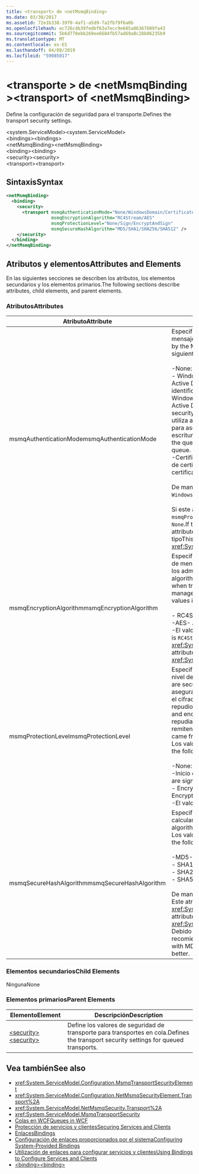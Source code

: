 ```yaml
---
title: <transport> de <netMsmqBinding>
ms.date: 03/30/2017
ms.assetid: 72e1b338-39f0-4af1-a5d9-7a2fb79f6a0b
ms.openlocfilehash: ec726c4b39fedbf63a7ecc9e685a86367609fa43
ms.sourcegitcommit: 5b6d778ebb269ee6684fb57ad69a8c28b06235b9
ms.translationtype: MT
ms.contentlocale: es-ES
ms.lasthandoff: 04/08/2019
ms.locfileid: "59085017"
---
```

# <a name="transport-of-netmsmqbinding"></a><span data-ttu-id="38650-102">\<transporte > de \<netMsmqBinding ></span><span class="sxs-lookup"><span data-stu-id="38650-102">\<transport> of \<netMsmqBinding></span></span>
<span data-ttu-id="38650-103">Define la configuración de seguridad para el transporte.</span><span class="sxs-lookup"><span data-stu-id="38650-103">Defines the transport security settings.</span></span>  
  
 <span data-ttu-id="38650-104">\<system.ServiceModel></span><span class="sxs-lookup"><span data-stu-id="38650-104">\<system.ServiceModel></span></span>  
<span data-ttu-id="38650-105">\<bindings></span><span class="sxs-lookup"><span data-stu-id="38650-105">\<bindings></span></span>  
<span data-ttu-id="38650-106">\<netMsmqBinding></span><span class="sxs-lookup"><span data-stu-id="38650-106">\<netMsmqBinding></span></span>  
<span data-ttu-id="38650-107">\<binding></span><span class="sxs-lookup"><span data-stu-id="38650-107">\<binding></span></span>  
<span data-ttu-id="38650-108">\<security></span><span class="sxs-lookup"><span data-stu-id="38650-108">\<security></span></span>  
<span data-ttu-id="38650-109">\<transport></span><span class="sxs-lookup"><span data-stu-id="38650-109">\<transport></span></span>  
  
## <a name="syntax"></a><span data-ttu-id="38650-110">Sintaxis</span><span class="sxs-lookup"><span data-stu-id="38650-110">Syntax</span></span>  
  
```xml  
<netMsmqBinding>
  <binding>
    <security>
      <transport msmqAuthenticationMode="None/WindowsDomain/Certificate"
                 msmqEncryptionAlgorithm="RC4Stream/AES"
                 msmqProtectionLevel="None/Sign/EncryptAndSign"
                 msmqSecureHashAlgorithm="MD5/SHA1/SHA256/SHA512" />
    </security>
  </binding>
</netMsmqBinding>
```  
  
## <a name="attributes-and-elements"></a><span data-ttu-id="38650-111">Atributos y elementos</span><span class="sxs-lookup"><span data-stu-id="38650-111">Attributes and Elements</span></span>  
 <span data-ttu-id="38650-112">En las siguientes secciones se describen los atributos, los elementos secundarios y los elementos primarios.</span><span class="sxs-lookup"><span data-stu-id="38650-112">The following sections describe attributes, child elements, and parent elements.</span></span>  
  
### <a name="attributes"></a><span data-ttu-id="38650-113">Atributos</span><span class="sxs-lookup"><span data-stu-id="38650-113">Attributes</span></span>  
  
|<span data-ttu-id="38650-114">Atributo</span><span class="sxs-lookup"><span data-stu-id="38650-114">Attribute</span></span>|<span data-ttu-id="38650-115">Descripción</span><span class="sxs-lookup"><span data-stu-id="38650-115">Description</span></span>|  
|---------------|-----------------|  
|<span data-ttu-id="38650-116">msmqAuthenticationMode</span><span class="sxs-lookup"><span data-stu-id="38650-116">msmqAuthenticationMode</span></span>|<span data-ttu-id="38650-117">Especifica cómo el transporte de MSMQ debe autenticar el mensaje.</span><span class="sxs-lookup"><span data-stu-id="38650-117">Specifies how the message must be authenticated by the MSMQ transport.</span></span> <span data-ttu-id="38650-118">Los valores válidos son los siguientes:</span><span class="sxs-lookup"><span data-stu-id="38650-118">Valid values include the following:</span></span><br /><br /> <span data-ttu-id="38650-119">-None: Sin autenticación.</span><span class="sxs-lookup"><span data-stu-id="38650-119">-   None: No authentication.</span></span><br /><span data-ttu-id="38650-120">-   WindowsDomain: El mecanismo de autenticación usa Active Directory para recuperar el certificado X.509 para el identificador de seguridad asociado al mensaje.</span><span class="sxs-lookup"><span data-stu-id="38650-120">-   WindowsDomain: The authentication mechanism uses Active Directory to retrieve the X.509 certificate for the security identifier associated with the message.</span></span> <span data-ttu-id="38650-121">Esto se utiliza a continuación para comprobar el ACL de la cola para asegurarse que el usuario tiene el permiso de escritura para la cola.</span><span class="sxs-lookup"><span data-stu-id="38650-121">This is then used to check the ACL of the queue to ensure the user has write permission for the queue.</span></span><br /><span data-ttu-id="38650-122">-Certificado: El canal recupera el certificado del almacén de certificados.</span><span class="sxs-lookup"><span data-stu-id="38650-122">-   Certificate: The channel retrieves the certificate from the certificate store.</span></span><br /><br /> <span data-ttu-id="38650-123">De manera predeterminada, es `WindowsDomain`.</span><span class="sxs-lookup"><span data-stu-id="38650-123">The default is `WindowsDomain`.</span></span><br /><br /> <span data-ttu-id="38650-124">Si este atributo se establece en `None`, el atributo `msmqProtectionLevel` también debe establecerse como `None`.</span><span class="sxs-lookup"><span data-stu-id="38650-124">If this attribute is set to `None`, the `msmqProtectionLevel` attribute must also be set to `None`.</span></span> <span data-ttu-id="38650-125">Este atributo es de tipo</span><span class="sxs-lookup"><span data-stu-id="38650-125">This attribute is of type</span></span> <xref:System.ServiceModel.MsmqAuthenticationMode>|  
|<span data-ttu-id="38650-126">msmqEncryptionAlgorithm</span><span class="sxs-lookup"><span data-stu-id="38650-126">msmqEncryptionAlgorithm</span></span>|<span data-ttu-id="38650-127">Especifica el algoritmo que se va a utilizar para el cifrado de mensajes en la conexión al transferir los mensajes entre los administradores de la cola de mensajes.</span><span class="sxs-lookup"><span data-stu-id="38650-127">Specifies the algorithm to be used for message encryption on the wire when transferring messages between message queue managers.</span></span> <span data-ttu-id="38650-128">Los valores válidos son los siguientes:</span><span class="sxs-lookup"><span data-stu-id="38650-128">Valid values include the following:</span></span><br /><br /> <span data-ttu-id="38650-129">-   RC4Stream</span><span class="sxs-lookup"><span data-stu-id="38650-129">-   RC4Stream</span></span><br /><span data-ttu-id="38650-130">-AES</span><span class="sxs-lookup"><span data-stu-id="38650-130">-   AES</span></span><br /><span data-ttu-id="38650-131">-El valor predeterminado es `RC4Stream`.</span><span class="sxs-lookup"><span data-stu-id="38650-131">-   The default value is `RC4Stream`.</span></span> <span data-ttu-id="38650-132">Este atributo es del tipo <xref:System.ServiceModel.MsmqEncryptionAlgorithm>.</span><span class="sxs-lookup"><span data-stu-id="38650-132">This attribute is of type <xref:System.ServiceModel.MsmqEncryptionAlgorithm>.</span></span>|  
|<span data-ttu-id="38650-133">msmqProtectionLevel</span><span class="sxs-lookup"><span data-stu-id="38650-133">msmqProtectionLevel</span></span>|<span data-ttu-id="38650-134">Especifica la manera en que los mensajes se protegen en el nivel de transporte de MSMQ.</span><span class="sxs-lookup"><span data-stu-id="38650-134">Specifies the way messages are secured at the level of the MSMQ transport.</span></span> <span data-ttu-id="38650-135">El cifrado asegura la integridad del mensaje, mientras que la firma y el cifrado aseguran la integridad del mensaje y el no repudio.</span><span class="sxs-lookup"><span data-stu-id="38650-135">Encryption ensures message integrity, while sign and encrypt ensures both message integrity and non-repudiation.</span></span> <span data-ttu-id="38650-136">Es decir, el mensaje procedió del remitente y el remitente es quien dice ser.</span><span class="sxs-lookup"><span data-stu-id="38650-136">That is, the message indeed came from the sender and the sender is who he says he is.</span></span> <span data-ttu-id="38650-137">Los valores válidos son los siguientes:</span><span class="sxs-lookup"><span data-stu-id="38650-137">Valid values include the following:</span></span><br /><br /> <span data-ttu-id="38650-138">-None: Ninguna protección</span><span class="sxs-lookup"><span data-stu-id="38650-138">-   None: No protection.</span></span><br /><span data-ttu-id="38650-139">-Inicio de sesión: Se firman los mensajes.</span><span class="sxs-lookup"><span data-stu-id="38650-139">-   Sign: Messages are signed.</span></span><br /><span data-ttu-id="38650-140">-   EncryptAndSign: Los mensajes se cifran y firman.</span><span class="sxs-lookup"><span data-stu-id="38650-140">-   EncryptAndSign: Messages are encrypted and signed.</span></span><br /><span data-ttu-id="38650-141">-El valor predeterminado es `Sign`.</span><span class="sxs-lookup"><span data-stu-id="38650-141">-   The default is `Sign`.</span></span>|  
|<span data-ttu-id="38650-142">msmqSecureHashAlgorithm</span><span class="sxs-lookup"><span data-stu-id="38650-142">msmqSecureHashAlgorithm</span></span>|<span data-ttu-id="38650-143">Especifica el algoritmo hash que se va a utilizar para calcular la síntesis del mensaje.</span><span class="sxs-lookup"><span data-stu-id="38650-143">Specifies the hash algorithm to be used for computing the message digest.</span></span> <span data-ttu-id="38650-144">Los valores válidos son los siguientes:</span><span class="sxs-lookup"><span data-stu-id="38650-144">Valid values include the following:</span></span><br /><br /> <span data-ttu-id="38650-145">-MD5</span><span class="sxs-lookup"><span data-stu-id="38650-145">-   MD5</span></span><br /><span data-ttu-id="38650-146">-   SHA1</span><span class="sxs-lookup"><span data-stu-id="38650-146">-   SHA1</span></span><br /><span data-ttu-id="38650-147">-   SHA256</span><span class="sxs-lookup"><span data-stu-id="38650-147">-   SHA256</span></span><br /><span data-ttu-id="38650-148">-   SHA512</span><span class="sxs-lookup"><span data-stu-id="38650-148">-   SHA512</span></span><br /><br /> <span data-ttu-id="38650-149">De manera predeterminada, es `SHA1`.</span><span class="sxs-lookup"><span data-stu-id="38650-149">The default is `SHA1`.</span></span> <span data-ttu-id="38650-150">Este atributo es del tipo <xref:System.ServiceModel.MsmqSecureHashAlgorithm>.</span><span class="sxs-lookup"><span data-stu-id="38650-150">This attribute is of type <xref:System.ServiceModel.MsmqSecureHashAlgorithm>.</span></span><br><span data-ttu-id="38650-151">Debido a problemas de colisión con MD5 y SHA1, Microsoft recomienda SHA256 o superior.</span><span class="sxs-lookup"><span data-stu-id="38650-151">Due to collision problems with MD5 and SHA1, Microsoft recommends SHA256 or better.</span></span>|  
  
### <a name="child-elements"></a><span data-ttu-id="38650-152">Elementos secundarios</span><span class="sxs-lookup"><span data-stu-id="38650-152">Child Elements</span></span>  
 <span data-ttu-id="38650-153">Ninguna</span><span class="sxs-lookup"><span data-stu-id="38650-153">None</span></span>  
  
### <a name="parent-elements"></a><span data-ttu-id="38650-154">Elementos primarios</span><span class="sxs-lookup"><span data-stu-id="38650-154">Parent Elements</span></span>  
  
|<span data-ttu-id="38650-155">Elemento</span><span class="sxs-lookup"><span data-stu-id="38650-155">Element</span></span>|<span data-ttu-id="38650-156">Descripción</span><span class="sxs-lookup"><span data-stu-id="38650-156">Description</span></span>|  
|-------------|-----------------|  
|[<span data-ttu-id="38650-157">\<security></span><span class="sxs-lookup"><span data-stu-id="38650-157">\<security></span></span>](../../../../../docs/framework/configure-apps/file-schema/wcf/security-of-netmsmqbinding.md)|<span data-ttu-id="38650-158">Define los valores de seguridad de transporte para transportes en cola.</span><span class="sxs-lookup"><span data-stu-id="38650-158">Defines the transport security settings for queued transports.</span></span>|  
  
## <a name="see-also"></a><span data-ttu-id="38650-159">Vea también</span><span class="sxs-lookup"><span data-stu-id="38650-159">See also</span></span>

- <xref:System.ServiceModel.Configuration.MsmqTransportSecurityElement>
- <xref:System.ServiceModel.Configuration.NetMsmqSecurityElement.Transport%2A>
- <xref:System.ServiceModel.NetMsmqSecurity.Transport%2A>
- <xref:System.ServiceModel.MsmqTransportSecurity>
- [<span data-ttu-id="38650-160">Colas en WCF</span><span class="sxs-lookup"><span data-stu-id="38650-160">Queues in WCF</span></span>](../../../../../docs/framework/wcf/feature-details/queues-in-wcf.md)
- [<span data-ttu-id="38650-161">Protección de servicios y clientes</span><span class="sxs-lookup"><span data-stu-id="38650-161">Securing Services and Clients</span></span>](../../../../../docs/framework/wcf/feature-details/securing-services-and-clients.md)
- [<span data-ttu-id="38650-162">Enlaces</span><span class="sxs-lookup"><span data-stu-id="38650-162">Bindings</span></span>](../../../../../docs/framework/wcf/bindings.md)
- [<span data-ttu-id="38650-163">Configuración de enlaces proporcionados por el sistema</span><span class="sxs-lookup"><span data-stu-id="38650-163">Configuring System-Provided Bindings</span></span>](../../../../../docs/framework/wcf/feature-details/configuring-system-provided-bindings.md)
- [<span data-ttu-id="38650-164">Utilización de enlaces para configurar servicios y clientes</span><span class="sxs-lookup"><span data-stu-id="38650-164">Using Bindings to Configure Services and Clients</span></span>](../../../../../docs/framework/wcf/using-bindings-to-configure-services-and-clients.md)
- [<span data-ttu-id="38650-165">\<binding></span><span class="sxs-lookup"><span data-stu-id="38650-165">\<binding></span></span>](../../../../../docs/framework/misc/binding.md)
